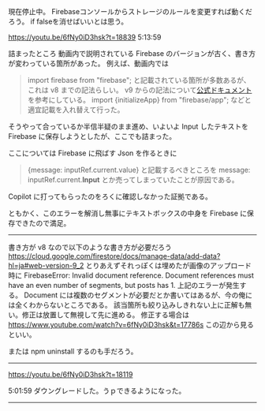現在停止中。
Firebaseコンソールからストレージのルールを変更すれば動くだろう。
if falseを消せばいいとは思う。



https://youtu.be/6fNy0iD3hsk?t=18839
5:13:59

詰まったところ
動画内で説明されている Firebase のバージョンが古く、書き方が変わっている箇所があった。
例えば、動画内では

> import firebase from "firebase";
> と記載されている箇所が多数あるが、これは v8 までの記法らしい。
> v9 からの記法について[公式ドキュメント](https://firebase.google.com/docs/firestore/quickstart?hl=ja)を参考にしている。
> import {initializeApp} from "firebase/app";
> などと適宜記載を入れ替えて行った。

そうやって合っているか半信半疑のまま進め、いよいよ Input したテキストを Firebase に保存しようとしたが、ここでも詰まった。

ここについては Firebase に飛ばす Json を作るときに

> {message: inputRef.current.value}
> と記載するべきところを
> message: inputRef.current.**Input**
> とか売ってしまっていたことが原因である。

Copilot に打ってもらったのをろくに確認しなかった証拠である。

ともかく、このエラーを解消し無事にテキストボックスの中身を Firebase に保存できたので満足。

---

書き方が v8 なので以下のような書き方が必要だろう
https://cloud.google.com/firestore/docs/manage-data/add-data?hl=ja#web-version-9_2
とりあえずそれっぽくは埋めたが画像のアップロード時に
FirebaseError: Invalid document reference. Document references must have an even number of segments, but posts has 1.
上記のエラーが発生する。
Document には複数のセグメントが必要だとか書いてはあるが、今の俺には全くわからないところである。
該当箇所も絞り込みしきれない上に正解も無い。修正は放置して無視して先に進める。
修正する場合は
https://www.youtube.com/watch?v=6fNy0iD3hsk&t=17786s
この辺から見るといい。

または npm uninstall するのも手だろう。

---

https://youtu.be/6fNy0iD3hsk?t=18119

5:01:59
ダウングレードした。うｐできるようになった。

---
